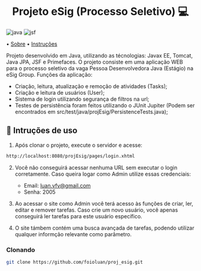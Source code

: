 [JAVA_BADGE]: https://img.shields.io/badge/Java-ED8B00?style=for-the-badge&logo=openjdk&logoColor=white
[JSF_BADGE]: https://img.shields.io/badge/JSF-007396?style=for-the-badge&logo=java&logoColor=white

<h1 align="center" style="font-weight: bold;"> Projeto eSig (Processo Seletivo) 💻</h1>

![java][JAVA_BADGE]
![jsf][JSF_BADGE]

<p align="left">
 • <a href="#about">Sobre</a> 
 • <a href="#started">Instruções</a>
</p>

Projeto desenvolvido em Java, utilizando as técnologias: Javax EE, Tomcat, Java JPA, JSF e Primefaces. O projeto consiste em uma aplicação WEB para o processo seletivo da vaga Pessoa Desenvolvedora Java (Estágio) na eSig Group.
Funções da aplicação:

- Criação, leitura, atualização e remoção de atividades (Tasks);
- Criação e leitura de usuários (User);
- Sistema de login utilizando segurança de filtros na url;
- Testes de persistência foram feitos utilizando o JUnit Jupiter (Podem ser encontrados em src/test/java/projEsig/PersistenceTests.java);

<h2 id="started">🚀 Intruções de uso</h2>

1. Após clonar o projeto, execute o servidor e acesse:

```bash
http://localhost:8080/projEsig/pages/login.xhtml
```

2. Você não conseguirá acessar nenhuma URL sem executar o login corretamente. Caso queira logar como Admin utilize essas credenciais:
   - Email: luan.vfv@gmail.com
   - Senha: 2005

3. Ao acessar o site como Admin você terá acesso às funções de criar, ler, editar e remover tarefas. Caso crie um novo usuário, você apenas conseguirá ler tarefas para este usuário específico.

4. O site támbem contém uma busca avançada de tarefas, podendo utilizar qualquer informção relevante como parâmetro. 

<h3>Clonando</h3>

```bash
git clone https://github.com/foioluan/proj_esig.git
```

